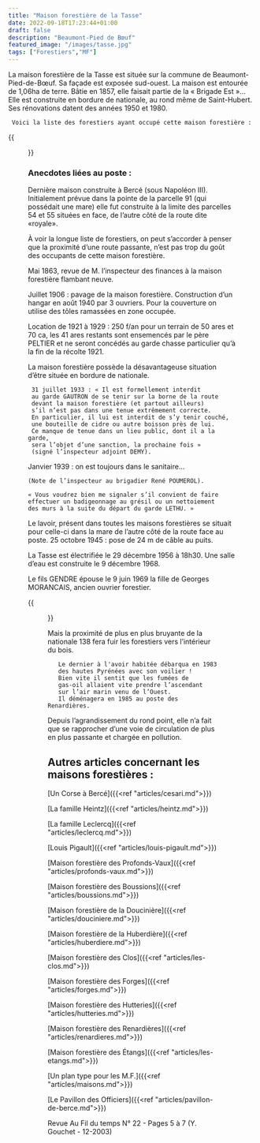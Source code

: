 ```yaml
---
title: "Maison forestière de la Tasse"
date: 2022-09-18T17:23:44+01:00
draft: false
description: "Beaumont-Pied de Bœuf"
featured_image: "/images/tasse.jpg"
tags: ["Forestiers","MF"]
---
```


La maison forestière de la Tasse est située sur la commune de Beaumont-Pied-de-Bœuf.
Sa façade est exposée sud-ouest. La maison est entourée de 1,06ha de terre.
Bâtie en 1857, elle faisait partie de la « Brigade Est »… 
Elle est construite en bordure de nationale, au rond même de Saint-Hubert.
Ses rénovations datent des années 1950 et 1980.

     Voici la liste des forestiers ayant occupé cette maison forestière : 

{{<figure src="/images/articles/tasse.jpg" title="Forestiers de La Tasse">}}

### Anecdotes liées au poste :
     
Dernière maison construite à Bercé (sous Napoléon III).
Initialement prévue dans la pointe de la parcelle 91 (qui possédait une mare)
  elle fut construite à la limite des parcelles 54 et 55 situées en face, 
  de l’autre côté de la route dite «royale».
  
À voir la longue liste de forestiers, on peut s’accorder à penser 
  que la proximité d’une route passante, n’est pas trop du goût
  des occupants de cette maison forestière. 
  
Mai 1863, revue de M. l’inspecteur des finances à la maison forestière flambant neuve. 
  
Juillet 1906 : pavage de la maison forestière. 
  Construction d’un hangar en août 1940 par 3 ouvriers. 
  Pour la couverture on utilise des tôles ramassées en zone occupée. 
  
Location de 1921 à 1929 : 250 f/an pour un terrain de 50 ares et 70 ca, 
  les 41 ares restants sont ensemencés par le père PELTIER 
  et ne seront concédés au garde chasse particulier 
  qu’à la fin de la récolte 1921. 
  
La maison forestière possède la désavantageuse 
situation d’être située en bordure de nationale.
  

     31 juillet 1933 : « Il est formellement interdit 
     au garde GAUTRON de se tenir sur la borne de la route 
     devant la maison forestière (et partout ailleurs) 
     s’il n’est pas dans une tenue extrêmement correcte. 
     En particulier, il lui est interdit de s’y tenir couché, 
     une bouteille de cidre ou autre boisson près de lui. 
     Ce manque de tenue dans un lieu public, dont il a la garde, 
     sera l’objet d’une sanction, la prochaine fois » 
     (signé l’inspecteur adjoint DEMY).  
  
Janvier 1939 : on est toujours dans le sanitaire… 
  
    (Note de l’inspecteur au brigadier René POUMEROL). 
  
    « Vous voudrez bien me signaler s’il convient de faire 
    effectuer un badigeonnage au grésil ou un nettoiement
    des murs à la suite du départ du garde LETHU. »
  
 Le lavoir, présent dans toutes les maisons forestières 
 se situait pour celle-ci dans la mare de l’autre côté de la route face au poste. 
25 octobre 1945 : pose de 24 m de câble au puits.
  
La Tasse est électrifiée le 29 décembre 1956 à 18h30. 
Une salle d’eau est construite le 9 décembre 1968. 
  
Le fils GENDRE épouse le 9 juin 1969 la fille de Georges MORANCAIS, ancien ouvrier forestier.
  
{{<figure src="/images/articles/tasse1983.jpg" title="Maison forestière de la Tasse">}}
  
Mais la proximité de plus en plus bruyante de la nationale 138
  fera fuir les forestiers vers l’intérieur du bois. 
     
       Le dernier à l'avoir habitée débarqua en 1983
       des hautes Pyrénées avec son voilier !
       Bien vite il sentit que les fumées de  
       gas-oil allaient vite prendre l’ascendant 
       sur l’air marin venu de l’Ouest. 
       Il déménagera en 1985 au poste des Renardières.

  Depuis l’agrandissement du rond point, elle n’a fait 
  que se rapprocher d’une voie de circulation 
  de plus en plus passante et chargée en pollution. 

## Autres articles concernant les maisons forestières : ## 

[Un Corse à Bercé]({{<ref "articles/cesari.md">}})
    
[La famille Heintz]({{<ref "articles/heintz.md">}})

[La famille Leclercq]({{<ref "articles/leclercq.md">}})

[Louis Pigault]({{<ref "articles/louis-pigault.md">}})

[Maison forestière des Profonds-Vaux]({{<ref "articles/profonds-vaux.md">}})

[Maison forestière des Boussions]({{<ref "articles/boussions.md">}})

[Maison forestière de la Doucinière]({{<ref "articles/douciniere.md">}})

[Maison forestière de la Huberdière]({{<ref "articles/huberdiere.md">}})

[Maison forestière des Clos]({{<ref "articles/les-clos.md">}})

[Maison forestière des Forges]({{<ref "articles/forges.md">}})

[Maison forestière des Hutteries]({{<ref "articles/hutteries.md">}})

[Maison forestière des Renardières]({{<ref "articles/renardieres.md">}})

[Maison forestière des Étangs]({{<ref "articles/les-etangs.md">}})

[Un plan type pour les M.F.]({{<ref "articles/maisons.md">}})

[Le Pavillon des Officiers]({{<ref "articles/pavillon-de-berce.md">}})


Revue Au Fil du temps N° 22 - Pages 5 à 7 (Y. Gouchet - 12-2003)
